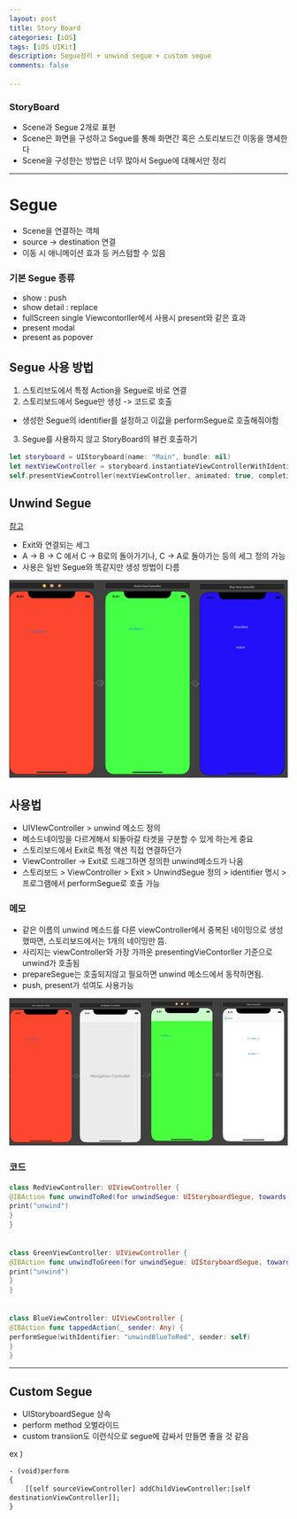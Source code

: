```yaml
---
layout: post
title: Story Board
categories: [iOS]
tags: [iOS UIKit]
description: Segue정리 + unwind segue + custom segue 
comments: false

---
```


### StoryBoard

- Scene과 Segue 2개로 표현
- Scene은 화면을 구성하고 Segue를 통해 화면간 혹은 스토리보드간 이동을 명세한다
- Scene을 구성한는 방법은 너무 많아서 Segue에 대해서만 정리

--- 

# Segue

- Scene을 연결하는 객체
- source -> destination  연결
- 이동 시 애니메이션 효과 등 커스텀할 수 있음

### 기본 Segue 종류

- show : push
- show detail : replace
- fullScreen single Viewcontorller에서 사용시 present와 같은 효과
- present modal
- present as popover

## Segue 사용 방법

1. 스토리브도에서 특정 Action을 Segue로 바로 연결
2. 스토리보드에서 Segue만 생성 -> 코드로 호출
- 생성한 Segue의 identifier를 설정하고 이값을 performSegue로 호출해줘야함

3. Segue를 사용하지 않고 StoryBoard의 뷰컨 호출하기

``` swift
let storyboard = UIStoryboard(name: "Main", bundle: nil)
let nextViewController = storyboard.instantiateViewControllerWithIdentifier("NextView") as NextViewController
self.presentViewController(nextViewController, animated: true, completion: nil)
```


## Unwind Segue

[참고](https://medium.com/@kyeahen/ios-unwind-segue-in-swift-e8ff0e7fbbcd)

- Exit와 연결되는 세그
- A -> B -> C 에서 C -> B로의 돌아가기나,   C -> A로 돌아가는 등의 세그 정의 가능
- 사용은 일반 Segue와 똑같지만 생성 방법이 다름

<img src="/assets/media/iOS/storyBaord1.png">

## 사용법


- UIVIewController > unwind 메소드 정의 
-  메소드네이밍을 다르게해서 되돌아갈 타겟을 구분할 수 있게 하는게 중요
- 스토리보드에서 Exit로 특정 액션 직접 연결하던가 
- ViewController -> Exit로 드래그하면 정의한 unwind메소드가 나옴
- 스토리보드 > ViewController > Exit > UnwindSegue 정의 > identifier 명시 > 프로그램에서 performSegue로 호출 가능

### 메모

- 같은 이름의 unwind 메소드를 다른 viewController에서 중복된 네이밍으로 생성했따면, 스토리보드에서는 1개의 네이밍만 뜸. 
- 사리지는 viewController와 가장 가까운 presentingVieContorller 기준으로 unwind가 호출됨
- prepareSegue는 호출되지않고 필요하면 unwind 메소드에서 동작하면됨.
- push, present가 섞여도 사용가능

<img src="/assets/media/iOS/storyBaord2.png">


### 코드


``` swift
class RedViewController: UIViewController {
@IBAction func unwindToRed(for unwindSegue: UIStoryboardSegue, towards subsequentVC: UIViewController) {
print("unwind")
}
}


class GreenViewController: UIViewController {
@IBAction func unwindToGreen(for unwindSegue: UIStoryboardSegue, towards subsequentVC: UIViewController) {
print("unwind")
}
}


class BlueViewController: UIViewController {
@IBAction func tappedAction(_ sender: Any) {
performSegue(withIdentifier: "unwindBlueToRed", sender: self)
}
}
```

---

## Custom Segue

- UIStoryboardSegue 상속
- perform method 오벌라이드
- custom transiion도 이런식으로 segue에 감싸서 만들면 좋을 것 같음

ex )

``` objc
- (void)perform
{
    [[self sourceViewController] addChildViewController:[self destinationViewController]];
}
```
